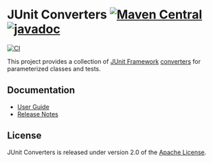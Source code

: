 # JUnit Converters [![Maven Central](https://img.shields.io/maven-central/v/io.github.scordio/junit-converters?label=Maven%20Central)](https://mvnrepository.com/artifact/io.github.scordio/junit-converters) [![javadoc](https://javadoc.io/badge2/io.github.scordio/junit-converters/javadoc.svg)](https://javadoc.io/doc/io.github.scordio/junit-converters)

[![CI](https://github.com/scordio/junit-converters/actions/workflows/main.yml/badge.svg?branch=main)](https://github.com/scordio/junit-converters/actions/workflows/main.yml?query=branch%3Amain)

This project provides a collection of [JUnit Framework](https://junit.org/)
[converters](https://docs.junit.org/current/user-guide/#writing-tests-parameterized-tests-argument-conversion-explicit)
for parameterized classes and tests.

## Documentation

- [User Guide](https://scordio.github.io/junit-converters/)
- [Release Notes](../../releases)

## License

JUnit Converters is released under version 2.0 of the [Apache License](https://www.apache.org/licenses/LICENSE-2.0).
